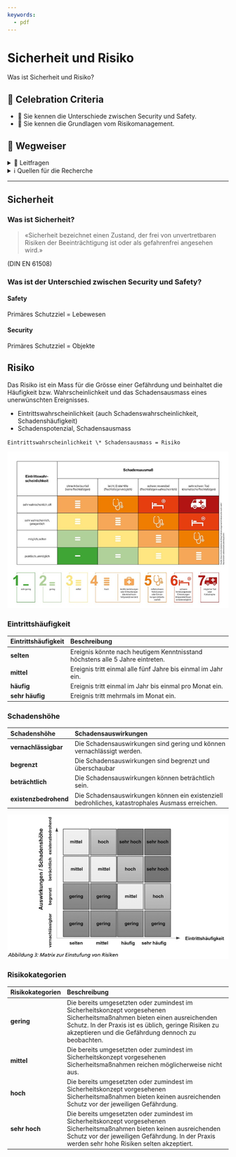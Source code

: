 ```yaml
---
keywords:
  - pdf
---
```


# Sicherheit und Risiko

Was ist Sicherheit und Risiko?

## 🎉 Celebration Criteria

- :dart: Sie kennen die Unterschiede zwischen Security und Safety.
- :dart: Sie kennen die Grundlagen vom Risikomanagement.

## :compass: Wegweiser

<details>
  <summary> 🤔 Leitfragen </summary>

- Was ist Security?
- Was ist Safety?
- Was ist der Unterschiede zwischen Security und Safety?
- Was ist Risiko?
- Wie kann es erhoben werden?
- Wie kann es gewichtet werden?
- Wie kann man es minderen?
- Wann ist es akzeptable? -...

</details>

<details>
  <summary> ℹ️ Quellen für die Recherche</summary>

- [**Sichere Industrie:** Safety vs. Security...](https://www.sichere-industrie.de/safety-security-unterschied-erklaert-kombination-ziele-industrial-security/)
- [**CH Admin:** Risikomanagement](https://www.kmu.admin.ch/kmu/de/home/praktisches-wissen/finanzielles/risikomanagement.html)
- [**CH Admin:** Risikoidentifikation und Risikobewertung](https://www.kmu.admin.ch/kmu/de/home/praktisches-wissen/finanzielles/risikomanagement/wie-fuehrt-man-ein-risikomanagementsystem-ein/risikoidentifikation-und-risikobewertung.html)

</details>

---

## Sicherheit

### Was ist Sicherheit?

> «Sicherheit bezeichnet einen Zustand, der frei von unvertretbaren Risiken der
> Beeinträchtigung ist oder als gefahrenfrei angesehen wird.»

(DIN EN 61508)

### Was ist der Unterschied zwischen Security und Safety?

#### **Safety**

Primäres Schutzziel = Lebewesen

#### **Security**

Primäres Schutzziel = Objekte

## Risiko

Das Risiko ist ein Mass für die Grösse einer Gefährdung und beinhaltet die
Häufigkeit bzw. Wahrscheinlichkeit und das Schadensausmass eines unerwünschten
Ereignisses.

- Eintrittswahrscheinlichkeit (auch Schadenswahrscheinlichkeit,
  Schadenshäufigkeit)
- Schadenspotenzial, Schadensausmass

`Eintrittswahrscheinlichkeit \* Schadensausmass = Risiko`

[![Risiko](../img/arbeitsplatz-risikomatrix-nohl-schadensausmass-eintrittwahrscheinlichkeit.jpg)](https://www.uvex-safety.com/blog/de/risikomatrix-nach-nohl-so-ermitteln-sie-in-7-schritten-wie-gefaehrlich-ein-job-wirklich-ist/)

### Eintrittshäufigkeit

| Eintrittshäufigkeit | Beschreibung                                                                  |
| :------------------ | :---------------------------------------------------------------------------- |
| **selten**          | Ereignis könnte nach heutigem Kenntnisstand höchstens alle 5 Jahre eintreten. |
| **mittel**          | Ereignis tritt einmal alle fünf Jahre bis einmal im Jahr ein.                 |
| **häufig**          | Ereignis tritt einmal im Jahr bis einmal pro Monat ein.                       |
| **sehr häufig**     | Ereignis tritt mehrmals im Monat ein.                                         |

### Schadenshöhe

| Schadenshöhe          | Schadensauswirkungen                                                                             |
| :-------------------- | :----------------------------------------------------------------------------------------------- |
| **vernachlässigbar**  | Die Schadensauswirkungen sind gering und können vernachlässigt werden.                           |
| **begrenzt**          | Die Schadensauswirkungen sind begrenzt und überschaubar                                          |
| **beträchtlich**      | Die Schadensauswirkungen können beträchtlich sein.                                               |
| **existenzbedrohend** | Die Schadensauswirkungen können ein existenziell bedrohliches, katastrophales Ausmass erreichen. |

[![Risiko nach BSI](../img/Risikobewertungnachbsi.jpg)](https://www.bsi.bund.de/SharedDocs/Downloads/DE/BSI/Grundschutz/BSI_Standards/standard_200_3.pdf?__blob=publicationFile&v=2)

### Risikokategorien

| Risikokategorien | Beschreibung                                                                                                                                                                                                                            |
| :--------------- | :-------------------------------------------------------------------------------------------------------------------------------------------------------------------------------------------------------------------------------------- |
| **gering**       | Die bereits umgesetzten oder zumindest im Sicherheitskonzept vorgesehenen Sicherheitsmaßnahmen bieten einen ausreichenden Schutz. In der Praxis ist es üblich, geringe Risiken zu akzeptieren und die Gefährdung dennoch zu beobachten. |
| **mittel**       | Die bereits umgesetzten oder zumindest im Sicherheitskonzept vorgesehenen Sicherheitsmaßnahmen reichen möglicherweise nicht aus.                                                                                                        |
| **hoch**         | Die bereits umgesetzten oder zumindest im Sicherheitskonzept vorgesehenen Sicherheitsmaßnahmen bieten keinen ausreichenden Schutz vor der jeweiligen Gefährdung.                                                                        |
| **sehr hoch**    | Die bereits umgesetzten oder zumindest im Sicherheitskonzept vorgesehenen Sicherheitsmaßnahmen bieten keinen ausreichenden Schutz vor der jeweiligen Gefährdung. In der Praxis werden sehr hohe Risiken selten akzeptiert.              |
